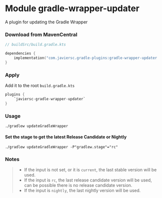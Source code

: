 # Module gradle-wrapper-updater

A plugin for updating the Gradle Wrapper

### Download from MavenCentral

```kotlin
// buildSrc/build.gradle.kts

dependencies {
    implementation("com.javiersc.gradle-plugins:gradle-wrapper-updater:$version")
}
```

### Apply

Add it to the root `build.gradle.kts`

```kotlin
plugins {
    `javiersc-gradle-wrapper-updater`
}
```

### Usage

 ```shell
 ./gradlew updateGradleWrapper

 ```

#### Set the stage to get the latest Release Candidate or Nightly

 ```shell
./gradlew updateGradleWrapper -P"gradlew.stage"="rc"
 ```

### Notes

> - If the input is not set, or it is `current`, the last stable version will be used.
> - If the input is `rc`, the last release candidate version will be used, can be possible there is no release candidate version.
> - If the input is `nightly`, the last nightly version will be used.
